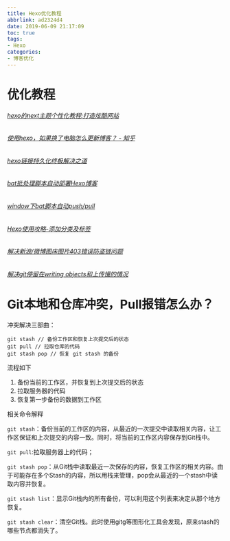 ```yaml
---
title: Hexo优化教程
abbrlink: ad2324d4
date: 2019-06-09 21:17:09
toc: true
tags:
- Hexo
categories:
- 博客优化
---
```

# 优化教程

###### [hexo的next主题个性化教程:打造炫酷网站](http://shenzekun.cn/hexo的next主题个性化配置教程.html)

###### [使用hexo，如果换了电脑怎么更新博客？ - 知乎]( https://www.zhihu.com/question/21193762)

###### [hexo链接持久化终极解决之道 ](https://blog.csdn.net/yanzi1225627/article/details/77761488)
###### [bat批处理脚本自动部署Hexo博客 ](https://blog.csdn.net/qq_21808961/article/details/84868482) 

###### [window下bat脚本自动push/pull ](https://blog.csdn.net/ekey_code/article/details/79587742)

###### [Hexo使用攻略-添加分类及标签](https://linlif.github.io/2017/05/27/Hexo%E4%BD%BF%E7%94%A8%E6%94%BB%E7%95%A5-%E6%B7%BB%E5%8A%A0%E5%88%86%E7%B1%BB%E5%8F%8A%E6%A0%87%E7%AD%BE/)

###### [解决新浪/微博图床图片403错误防盗链问题](https://blog.gobyte.cn/post/cfce32d8.html)

###### [解决git停留在writing objects和上传慢的情况](https://www.jianshu.com/p/704dc6b0bb18)



# Git本地和仓库冲突，Pull报错怎么办？

冲突解决三部曲：

```shell
git stash // 备份工作区和恢复上次提交后的状态
git pull // 拉取仓库的代码
git stash pop // 恢复 git stash 的备份
```

流程如下

1. 备份当前的工作区，并恢复到上次提交后的状态
2. 拉取服务器的代码
3. 恢复第一步备份的数据到工作区

相关命令解释

`git stash`：备份当前的工作区的内容，从最近的一次提交中读取相关内容，让工作区保证和上次提交的内容一致。同时，将当前的工作区内容保存到Git栈中。

`git pull`:拉取服务器上的代码；

`git stash pop`：从Git栈中读取最近一次保存的内容，恢复工作区的相关内容。由于可能存在多个Stash的内容，所以用栈来管理，pop会从最近的一个stash中读取内容并恢复。

`git stash list`：显示Git栈内的所有备份，可以利用这个列表来决定从那个地方恢复。

`git stash clear`：清空Git栈。此时使用gitg等图形化工具会发现，原来stash的哪些节点都消失了。




